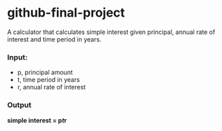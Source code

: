 # github-final-project

A calculator that calculates simple interest given principal, annual rate of interest and time period in years.

### Input:

   - p, principal amount
   - t, time period in years
   - r, annual rate of interest
     
### Output

   **simple interest = p*t*r**
